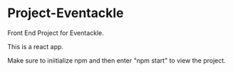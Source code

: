# Project-Eventackle
Front End Project for Eventackle.

This is a react app.

Make sure to iniitialize npm and then enter "npm start" to view the project.
